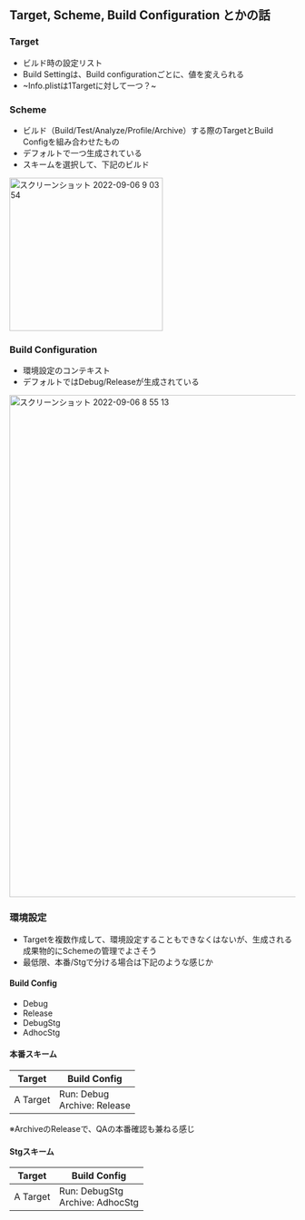 ## Target, Scheme, Build Configuration とかの話

### Target

- ビルド時の設定リスト
- Build Settingは、Build configurationごとに、値を変えられる
- ~Info.plistは1Targetに対して一つ？~

### Scheme

- ビルド（Build/Test/Analyze/Profile/Archive）する際のTargetとBuild　Configを組み合わせたもの
- デフォルトで一つ生成されている
- スキームを選択して、下記のビルド

<img width="270" alt="スクリーンショット 2022-09-06 9 03 54" src="https://user-images.githubusercontent.com/16571394/188522224-68c9a1bb-8e91-4e69-a6da-cae1f8d613d1.png">


### Build Configuration

- 環境設定のコンテキスト
- デフォルトではDebug/Releaseが生成されている

<img width="885" alt="スクリーンショット 2022-09-06 8 55 13" src="https://user-images.githubusercontent.com/16571394/188521777-c82555fe-a8a7-4eb3-878e-3204435360b4.png">

### 環境設定

- Targetを複数作成して、環境設定することもできなくはないが、生成される成果物的にSchemeの管理でよさそう
- 最低限、本番/Stgで分ける場合は下記のような感じか

#### Build Config

- Debug
- Release
- DebugStg
- AdhocStg

#### 本番スキーム

|Target|Build Config|
|---|---|
|A Target|Run: Debug<br>Archive: Release |

※ArchiveのReleaseで、QAの本番確認も兼ねる感じ

#### Stgスキーム

|Target|Build Config|
|---|---|
|A Target|Run: DebugStg<br>Archive: AdhocStg |
